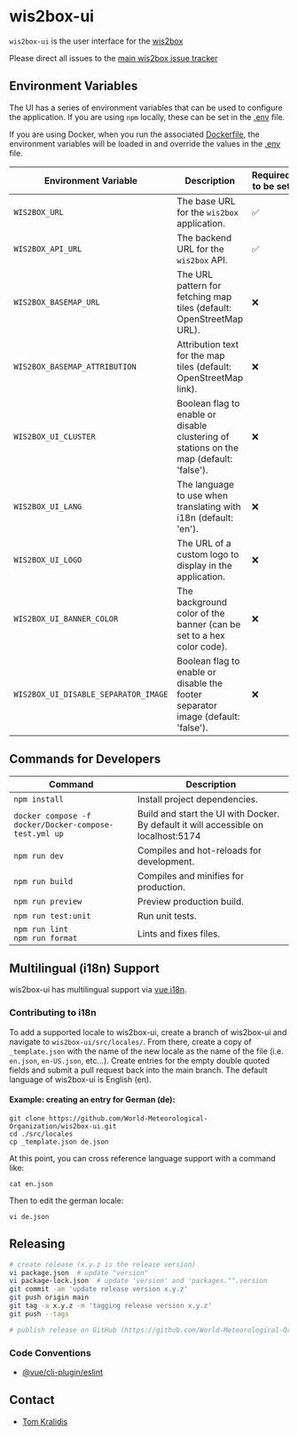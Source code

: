 # wis2box-ui

`wis2box-ui` is the user interface for the [wis2box](https://docs.wis2box.wis.wmo.int) 

Please direct all issues to the [main wis2box issue tracker](https://github.com/World-Meteorological-Organization/wis2box/issues)

## Environment Variables

The UI has a series of environment variables that can be used to configure the application. If you are using `npm` locally, these can be set in the [.env](./public/env.js) file.

If you are using Docker, when you run the associated [Dockerfile](./Dockerfile), the environment variables will be loaded in and override the values in the [.env](./public/env.js) file.

| Environment Variable            | Description                                                                 | Required to be set|
|----------------------------------|-----------------------------------------------------------------------------|----------|
| `WIS2BOX_URL`                    | The base URL for the `wis2box` application.                                 | ✅    |
| `WIS2BOX_API_URL`                | The backend URL for the `wis2box` API.                                      | ✅    |
| `WIS2BOX_BASEMAP_URL`            | The URL pattern for fetching map tiles (default: OpenStreetMap URL).         | ❌    |
| `WIS2BOX_BASEMAP_ATTRIBUTION`    | Attribution text for the map tiles (default: OpenStreetMap link).            | ❌    |
| `WIS2BOX_UI_CLUSTER`             | Boolean flag to enable or disable clustering of stations on the map (default: 'false'). | ❌    |
| `WIS2BOX_UI_LANG`                | The language to use when translating with i18n (default: 'en').              | ❌    |
| `WIS2BOX_UI_LOGO`                   | The URL of a custom logo to display in the application.                      | ❌    |
| `WIS2BOX_UI_BANNER_COLOR`| The background color of the banner (can be set to a hex color code).         | ❌    |
| `WIS2BOX_UI_DISABLE_SEPARATOR_IMAGE`| Boolean flag to enable or disable the footer separator image (default: 'false'). | ❌    |


## Commands for Developers

| Command                                            | Description                                     |
|----------------------------------------------------|-------------------------------------------------|
| `npm install`                                      | Install project dependencies.                   |
| `docker compose -f docker/Docker-compose-test.yml up` | Build and start the UI with Docker. By default it will accessible on localhost:5174           |
| `npm run dev`                                      | Compiles and hot-reloads for development.       |
| `npm run build`                                    | Compiles and minifies for production.           |
| `npm run preview`                                  | Preview production build.                       |
| `npm run test:unit`                                | Run unit tests.                                 |
| `npm run lint`<br>`npm run format`                 | Lints and fixes files.                          |

## Multilingual (i18n) Support

wis2box-ui has multilingual support via [vue i18n](https://vue-i18n.intlify.dev/).

### Contributing to i18n

To add a supported locale to wis2box-ui, create a branch of wis2box-ui and navigate to `wis2box-ui/src/locales/`. From there, create a copy of `_template.json` with the name of the new locale as the name of the file (i.e. `en.json`, `en-US.json`, etc...). Create entries for the empty double quoted fields and submit a pull request back into the main branch. The default language of wis2box-ui is English (en).

#### Example: creating an entry for German (de):

```
git clone https://github.com/World-Meteorological-Organization/wis2box-ui.git
cd ./src/locales
cp _template.json de.json
```

At this point, you can cross reference language support with a command like:

```
cat en.json
```

Then to edit the german locale:

```
vi de.json
```

## Releasing

```bash
# create release (x.y.z is the release version)
vi package.json  # update "version"
vi package-lock.json  # update 'version' and 'packages."".version
git commit -am 'update release version x.y.z'
git push origin main
git tag -a x.y.z -m 'tagging release version x.y.z'
git push --tags

# publish release on GitHub (https://github.com/World-Meteorological-Organization/wis2box-ui/releases/new)
```

### Code Conventions

- [@vue/cli-plugin/eslint](https://cli.vuejs.org/core-plugins/eslint.html)

## Contact

- [Tom Kralidis](https://github.com/tomkralidis)
